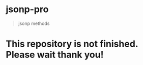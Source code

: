 # jsonp-pro

> jsonp methods

# This repository is not finished. Please wait thank you!

<!-- ## Status

[![Commitizen friendly](https://img.shields.io/badge/commitizen-friendly-brightgreen.svg)](http://commitizen.github.io/cz-cli/)

## Author

**vuese** © [peng](https://github.com/peng), Released under the [MIT](./LICENSE) License.<br>
Authored and maintained by HcySunYang.

> [github.com/peng](https://github.com/peng) · GitHub [@peng](https://github.com/peng) · Twitter [@peng](https://twitter.com/peng)

## License

MIT &copy; peng

## ajax jsonp method

## has support

```
{
 url:"", string => support url and url include data
 data:{}, object => key:value
 success:function, success callback
 load:function , files loaded callback
 callback:'', string
 callbackName:'', string
 noCallback:Boolean, if you need no callback set this true , default false
 charset:'', string charset of file
 timeout:number, ms set timeout time
 customUrl:Boolean, custom url , support not standard url support , if true data is invalid,default false
}
``` -->
